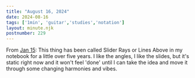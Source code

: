 ```yaml
---
title: "August 16, 2024"
date: 2024-08-16
tags: ['1min', 'guitar','studies','notation']
layout: minute.njk
postnumber: 229
---	
```


From [Jan 15](https://www.listenfaster.com/main/15/): This thing has been called Slider Rays or Lines Above in my notebook for a little over five years. I like the angles, I like the slides, but it's static right now and it won't feel 'done' until I can take the idea and move it through some changing harmonies and vibes.